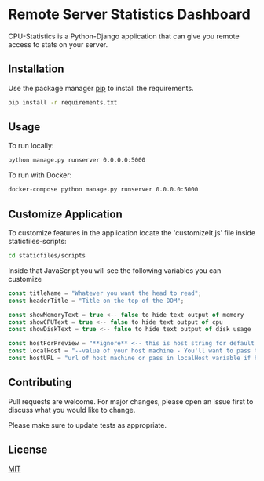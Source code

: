 # Remote Server Statistics Dashboard

CPU-Statistics is a Python-Django application that can give you remote access to stats on your server.

## Installation

Use the package manager [pip](https://pip.pypa.io/en/stable/) to install the requirements.

```bash
pip install -r requirements.txt
```

## Usage
To run locally:
```bash
python manage.py runserver 0.0.0.0:5000
```
To run with Docker:
```bash
docker-compose python manage.py runserver 0.0.0.0:5000
```
## Customize Application
To customize features in the application locate the 'customizeIt.js' file inside staticfiles-scripts:
```bash
cd staticfiles/scripts
```
Inside that JavaScript you will see the following variables you can customize
```javascript
const titleName = "Whatever you want the head to read";
const headerTitle = "Title on the top of the DOM";

const showMemoryText = true <-- false to hide text output of memory
const showCPUText = true <-- false to hide text output of cpu
const showDiskText = true <-- false to hide text output of disk usage

const hostForPreview = "**ignore** <-- this is host string for default preview of application";
const localHost = "--value of your host machine - You'll want to pass this variable into 'hostURL' if your server is your local machine";
const hostURL = "url of host machine or pass in localHost variable if host is your local machine";
```

## Contributing
Pull requests are welcome. For major changes, please open an issue first to discuss what you would like to change.

Please make sure to update tests as appropriate.

## License
[MIT](https://choosealicense.com/licenses/mit/)
